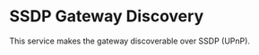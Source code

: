 SSDP Gateway Discovery
======================

This service makes the gateway discoverable over SSDP (UPnP).
